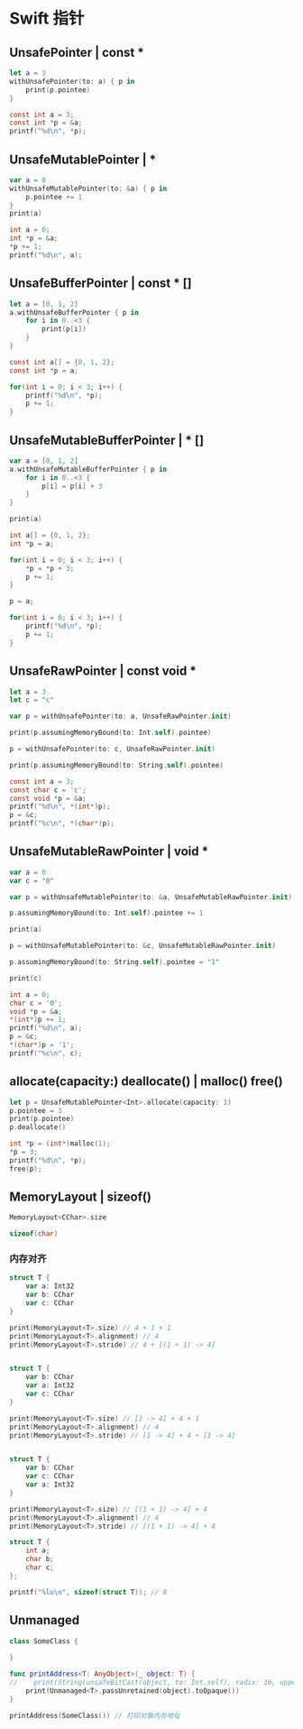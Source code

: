 # Swift 指针

## UnsafePointer | const *

```swift
let a = 3
withUnsafePointer(to: a) { p in
    print(p.pointee)
}
```

```c
const int a = 3;
const int *p = &a;
printf("%d\n", *p);
```

##  UnsafeMutablePointer | *

```swift
var a = 0
withUnsafeMutablePointer(to: &a) { p in
    p.pointee += 1
}
print(a)
```

```c
int a = 0;
int *p = &a;
*p += 1;
printf("%d\n", a);
```

## UnsafeBufferPointer | const * []

```swift
let a = [0, 1, 2]
a.withUnsafeBufferPointer { p in
    for i in 0..<3 {
        print(p[i])
    }
}
```

```c
const int a[] = {0, 1, 2};
const int *p = a;

for(int i = 0; i < 3; i++) {
    printf("%d\n", *p);
    p += 1;
}
```

## UnsafeMutableBufferPointer | * []

```swift
var a = [0, 1, 2]
a.withUnsafeMutableBufferPointer { p in
    for i in 0..<3 {
        p[i] = p[i] + 3
    }
}

print(a)
```

```c
int a[] = {0, 1, 2};
int *p = a;

for(int i = 0; i < 3; i++) {
    *p = *p + 3;
    p += 1;
}

p = a;

for(int i = 0; i < 3; i++) {
    printf("%d\n", *p);
    p += 1;
}
```

## UnsafeRawPointer | const void *

```swift
let a = 3
let c = "c"

var p = withUnsafePointer(to: a, UnsafeRawPointer.init)

print(p.assumingMemoryBound(to: Int.self).pointee)

p = withUnsafePointer(to: c, UnsafeRawPointer.init)

print(p.assumingMemoryBound(to: String.self).pointee)
```

```c
const int a = 3;
const char c = 'c';
const void *p = &a;
printf("%d\n", *(int*)p);
p = &c;
printf("%c\n", *(char*)p);
```

## UnsafeMutableRawPointer | void *

```swift
var a = 0
var c = "0"

var p = withUnsafeMutablePointer(to: &a, UnsafeMutableRawPointer.init)

p.assumingMemoryBound(to: Int.self).pointee += 1

print(a)

p = withUnsafeMutablePointer(to: &c, UnsafeMutableRawPointer.init)

p.assumingMemoryBound(to: String.self).pointee = "1"

print(c)
```

```c
int a = 0;
char c = '0';
void *p = &a;
*(int*)p += 1;
printf("%d\n", a);
p = &c;
*(char*)p = '1';
printf("%c\n", c);
```

## allocate(capacity:) deallocate() | malloc() free()

```swift
let p = UnsafeMutablePointer<Int>.allocate(capacity: 1)
p.pointee = 3
print(p.pointee)
p.deallocate()
```

```c
int *p = (int*)malloc(1);
*p = 3;
printf("%d\n", *p);
free(p);
```

## MemoryLayout | sizeof()

```swift
MemoryLayout<CChar>.size
```

```c
sizeof(char)
```

### 内存对齐

```swift
struct T {
    var a: Int32
    var b: CChar
    var c: CChar
}

print(MemoryLayout<T>.size) // 4 + 1 + 1
print(MemoryLayout<T>.alignment) // 4
print(MemoryLayout<T>.stride) // 4 + [(1 + 1) -> 4]


struct T {
    var b: CChar
    var a: Int32
    var c: CChar
}

print(MemoryLayout<T>.size) // [1 -> 4] + 4 + 1
print(MemoryLayout<T>.alignment) // 4
print(MemoryLayout<T>.stride) // [1 -> 4] + 4 + [1 -> 4]


struct T {
    var b: CChar
    var c: CChar
    var a: Int32
}

print(MemoryLayout<T>.size) // [(1 + 1) -> 4] + 4
print(MemoryLayout<T>.alignment) // 4
print(MemoryLayout<T>.stride) // [(1 + 1) -> 4] + 4
```

```c
struct T {
    int a;
    char b;
    char c;
};

printf("%lu\n", sizeof(struct T)); // 8
```

## Unmanaged

```swift
class SomeClass {
    
}

func printAddress<T: AnyObject>(_ object: T) {
//    print(String(unsafeBitCast(object, to: Int.self), radix: 16, uppercase: false))
    print(Unmanaged<T>.passUnretained(object).toOpaque())
}

printAddress(SomeClass()) // 打印对象内存地址
```
